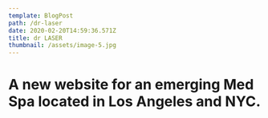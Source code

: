 ```yaml
---
template: BlogPost
path: /dr-laser
date: 2020-02-20T14:59:36.571Z
title: dr LASER
thumbnail: /assets/image-5.jpg
---
```

# A new website for an emerging Med Spa located in Los Angeles and NYC.
